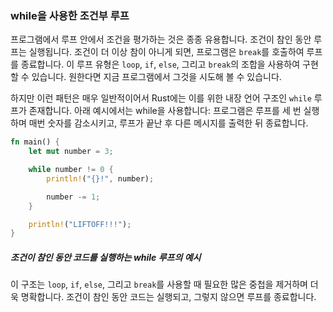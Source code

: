 ### while을 사용한 조건부 루프

프로그램에서 루프 안에서 조건을 평가하는 것은 종종 유용합니다. 조건이 참인 동안 루프는 실행됩니다. 조건이 더 이상 참이 아니게 되면, 프로그램은 `break`를 호출하여 루프를 종료합니다. 이 루프 유형은 `loop`, `if`, `else`, 그리고 `break`의 조합을 사용하여 구현할 수 있습니다. 원한다면 지금 프로그램에서 그것을 시도해 볼 수 있습니다.

하지만 이런 패턴은 매우 일반적이어서 Rust에는 이를 위한 내장 언어 구조인 `while` 루프가 존재합니다. 아래 예시에서는 while을 사용합니다: 프로그램은 루프를 세 번 실행하며 매번 숫자를 감소시키고, 루프가 끝난 후 다른 메시지를 출력한 뒤 종료합니다.

```rust
fn main() {
    let mut number = 3;

    while number != 0 {
        println!("{}!", number);

        number -= 1;
    }

    println!("LIFTOFF!!!");
}
```
##### 조건이 참인 동안 코드를 실행하는 while 루프의 예시

이 구조는 `loop`, `if`, `else`, 그리고 `break`를 사용할 때 필요한 많은 중첩을 제거하며 더욱 명확합니다. 조건이 참인 동안 코드는 실행되고, 그렇지 않으면 루프를 종료합니다.